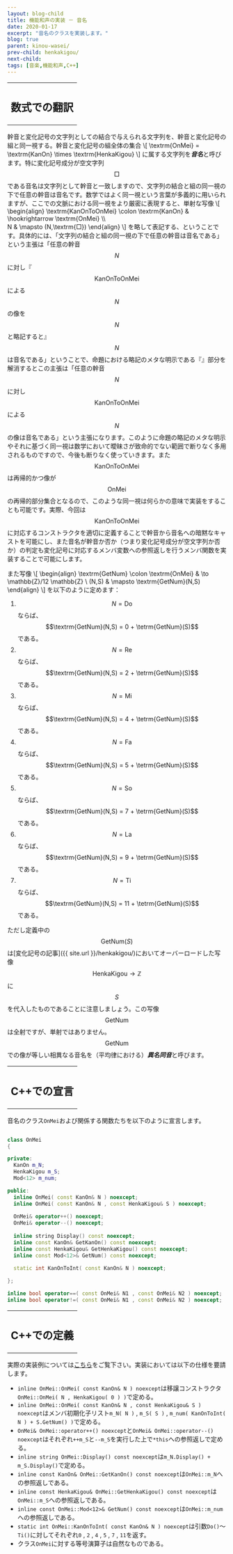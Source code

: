 ```yaml
---
layout: blog-child
title: 機能和声の実装 － 音名
date: 2020-01-17
excerpt: "音名のクラスを実装します。"
blog: true
parent: kinou-wasei/
prev-child: henkakigou/
next-child:
tags: [音楽,機能和声,C++]
---
```


<table>
  <tr>
    <th>
      <h2>数式での翻訳</h2>
    </th>
  </tr>
</table>

幹音と変化記号の文字列としての結合で与えられる文字列を、幹音と変化記号の組と同一視する。幹音と変化記号の組全体の集合
\\[
\textrm{OnMei} = \textrm{KanOn} \times \textrm{HenkaKigou}
\\]
に属する文字列を***音名***と呼びます。特に変化記号成分が空文字列$$\textrm{□}$$である音名は文字列として幹音と一致しますので、文字列の結合と組の同一視の下で任意の幹音は音名です。数学ではよく同一視という言葉が多義的に用いられますが、ここでの文脈における同一視をより厳密に表現すると、単射な写像
\\[
\begin{align}
\textrm{KanOnToOnMei} \colon \textrm{KanOn} & \hookrightarrow \textrm{OnMei} \\\\\
N & \mapsto (N,\textrm{□})
\end{align}
\\]
を略して表記する、ということです。具体的には、「文字列の結合と組の同一視の下で任意の幹音は音名である」という主張は「任意の幹音$$N$$に対し『$$\textrm{KanOnToOnMei}$$による$$N$$の像を$$N$$と略記すると』$$N$$は音名である」ということで、命題における略記のメタな明示である『』部分を解消するとこの主張は「任意の幹音$$N$$に対し$$\textrm{KanOnToOnMei}$$による$$N$$の像は音名である」という主張になります。このように命題の略記のメタな明示やそれに基づく同一視は数学において曖昧さが致命的でない範囲で断りなく多用されるものですので、今後も断りなく使っていきます。また$$\textrm{KanOnToOnMei}$$は再帰的かつ像が$$\textrm{OnMei}$$の再帰的部分集合となるので、このような同一視は何らかの意味で実装をすることも可能です。実際、今回は$$\textrm{KanOnToOnMei}$$に対応するコンストラクタを適切に定義することで幹音から音名への暗黙なキャストを可能にし、また音名が幹音か否か（つまり変化記号成分が空文字列か否か）の判定も変化記号に対応するメンバ変数への参照返しを行うメンバ関数を実装することで可能にします。

また写像
\\[
\begin{align}
\textrm{GetNum} \colon \textrm{OnMei} & \to \mathbb{Z}/12 \mathbb{Z} \\
(N,S) & \mapsto \textrm{GetNum}(N,S)
\end{align}
\\]
を以下のように定めます：
1. $$N = \textrm{Do}$$ならば、$$\textrm{GetNum}(N,S) = 0 + \tetrm{GetNum}(S)$$である。
1. $$N = \textrm{Re}$$ならば、$$\textrm{GetNum}(N,S) = 2 + \tetrm{GetNum}(S)$$である。
1. $$N = \textrm{Mi}$$ならば、$$\textrm{GetNum}(N,S) = 4 + \tetrm{GetNum}(S)$$である。
1. $$N = \textrm{Fa}$$ならば、$$\textrm{GetNum}(N,S) = 5 + \tetrm{GetNum}(S)$$である。
1. $$N = \textrm{So}$$ならば、$$\textrm{GetNum}(N,S) = 7 + \tetrm{GetNum}(S)$$である。
1. $$N = \textrm{La}$$ならば、$$\textrm{GetNum}(N,S) = 9 + \tetrm{GetNum}(S)$$である。
1. $$N = \textrm{Ti}$$ならば、$$\textrm{GetNum}(N,S) = 11 + \tetrm{GetNum}(S)$$である。

ただし定義中の$$\textrm{GetNum}(S)$$は[変化記号の記事]({{ site.url }}/henkakigou/)においてオーバーロードした写像$$\textrm{HenkaKigou} \to \mathbb{Z}$$に$$S$$を代入したものであることに注意しましょう。この写像$$\textrm{GetNum}$$は全射ですが、単射ではありません。$$\textrm{GetNum}$$での像が等しい相異なる音名を（平均律における）***異名同音***と呼びます。


<table>
  <tr>
    <th>
      <h2>C++での宣言</h2>
    </th>
  </tr>
</table>

音名のクラス`OnMei`および関係する関数たちを以下のように宣言します。

~~~c++

class OnMei
{

private:
  KanOn m_N;
  HenkaKigou m_S;
  Mod<12> m_num;

public:
  inline OnMei( const KanOn& N ) noexcept;
  inline OnMei( const KanOn& N , const HenkaKigou& S ) noexcept;
  
  OnMei& operator++() noexcept;
  OnMei& operator--() noexcept;
  
  inline string Display() const noexcept;
  inline const KanOn& GetKanOn() const noexcept;
  inline const HenkaKigou& GetHenkaKigou() const noexcept;
  inline const Mod<12>& GetNum() const noexcept;
  
  static int KanOnToInt( const KanOn& N ) noexcept;

};

inline bool operator==( const OnMei& N1 , const OnMei& N2 ) noexcept;
inline bool operator!=( const OnMei& N1 , const OnMei& N2 ) noexcept;

~~~


<table>
  <tr>
    <th>
      <h2>C++での定義</h2>
    </th>
  </tr>
</table>

実際の実装例については[こちら](https://github.com/p-adic/cpp/tree/master/Music/OnMei)をご覧下さい。実装においては以下の仕様を要請します。
- `inline OnMei::OnMei( const KanOn& N ) noexcept`は移譲コンストラクタ`OnMei::OnMei( N , HenkaKigou( 0 ) )`で定める。
- `inline OnMei::OnMei( const KanOn& N , const HenkaKigou& S ) noexcept`はメンバ初期化子リスト`m_N( N )` , `m_S( S )` , `m_num( KanOnToInt( N ) + S.GetNum() )`で定める。
- `OnMei& OnMei::operator++() noexcept`と`OnMei& OnMei::operator--() noexcept`はそれぞれ`++m_S`と`--m_S`を実行した上で`*this`への参照返しで定める。
- `inline string OnMei::Display() const noexcept`は`m_N.Display() + m_S.Display()`で定める。
- `inline const KanOn& OnMei::GetKanOn() const noexcept`は`OnMei::m_N`への参照返しである。
- `inline const HenkaKigou& OnMei::GetHenkaKigou() const noexcept`は`OnMei::m_S`への参照返しである。
- `inline const OnMei::Mod<12>& GetNum() const noexcept`は`OnMei::m_num`への参照返しである。
- `static int OnMei::KanOnToInt( const KanOn& N ) noexcept`は引数`Do()`～`Ti()`に対してそれぞれ`0` , `2` , `4` , `5` , `7` , `11`を返す。
- クラス`OnMei`に対する等号演算子は自然なものである。

